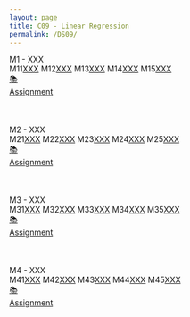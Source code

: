 ```yaml
---
layout: page
title: C09 - Linear Regression
permalink: /DS09/
---
```


<div class="block" style="grid-template-columns: 1fr 1fr;">
  <div class="btn text"><div class="btn name">M1 - XXX</div>
    <div class="row" style="grid-template-columns: 2fr 1fr;">
      <div class="row" style="grid-template-columns: 1fr 5fr;">
        <a class="btn box2">M11</a><a href="/01-MSDS/DS01/M11/" class="btn box1">XXX</a>
        <a class="btn box2">M12</a><a href="/01-MSDS/DS01/M12/" class="btn box1">XXX</a>
        <a class="btn box2">M13</a><a href="/01-MSDS/DS01/M13/" class="btn box1">XXX</a>
        <a class="btn box2">M14</a><a href="/01-MSDS/DS01/M14/" class="btn box1">XXX</a>
        <a class="btn box2">M15</a><a href="/01-MSDS/DS01/M15/" class="btn box1">XXX</a>
        <a class="btn empty">&nbsp;</a><a class="btn empty"></a>
      </div>
      <div class="row" style="grid-template-columns: 1fr;">
        <a href="//" class="btn box2">📚<br>Assignment</a>
        <a class="btn empty">&nbsp;<br>&nbsp;</a>
        <a class="btn empty">&nbsp;<br>&nbsp;</a>
        <a class="btn empty">&nbsp;<br>&nbsp;</a>
      </div>
    </div>
  </div>
  <div class="btn text"><div class="btn name">M2 - XXX</div>
    <div class="row" style="grid-template-columns: 2fr 1fr;">
      <div class="row" style="grid-template-columns: 1fr 5fr;">
        <a class="btn box2">M21</a><a href="/01-MSDS/DS01/M21/" class="btn box1">XXX</a>
        <a class="btn box2">M22</a><a href="/01-MSDS/DS01/M22/" class="btn box1">XXX</a>
        <a class="btn box2">M23</a><a href="/01-MSDS/DS01/M23/" class="btn box1">XXX</a>
        <a class="btn box2">M24</a><a href="/01-MSDS/DS01/M24/" class="btn box1">XXX</a>
        <a class="btn box2">M25</a><a href="/01-MSDS/DS01/M25/" class="btn box1">XXX</a>
        <a class="btn empty">&nbsp;</a><a class="btn empty"></a>
      </div>
      <div class="row" style="grid-template-columns: 1fr;">
        <a href="//" class="btn box2">📚<br>Assignment</a>
        <a class="btn empty">&nbsp;<br>&nbsp;</a>
        <a class="btn empty">&nbsp;<br>&nbsp;</a>
        <a class="btn empty">&nbsp;<br>&nbsp;</a>
      </div>
    </div>
  </div>
</div>

<div class="block" style="grid-template-columns: 1fr 1fr;">
  <div class="btn text"><div class="btn name">M3 - XXX</div>
    <div class="row" style="grid-template-columns: 2fr 1fr;">
      <div class="row" style="grid-template-columns: 1fr 5fr;">
        <a class="btn box2">M31</a><a href="/01-MSDS/DS01/M31/" class="btn box1">XXX</a>
        <a class="btn box2">M32</a><a href="/01-MSDS/DS01/M32/" class="btn box1">XXX</a>
        <a class="btn box2">M33</a><a href="/01-MSDS/DS01/M33/" class="btn box1">XXX</a>
        <a class="btn box2">M34</a><a href="/01-MSDS/DS01/M34/" class="btn box1">XXX</a>
        <a class="btn box2">M35</a><a href="/01-MSDS/DS01/M35/" class="btn box1">XXX</a>
        <a class="btn empty">&nbsp;</a><a class="btn empty"></a>
      </div>
      <div class="row" style="grid-template-columns: 1fr;">
        <a href="//" class="btn box2">📚<br>Assignment</a>
        <a class="btn empty">&nbsp;<br>&nbsp;</a>
        <a class="btn empty">&nbsp;<br>&nbsp;</a>
        <a class="btn empty">&nbsp;<br>&nbsp;</a>
      </div>
    </div>
  </div>
  <div class="btn text"><div class="btn name">M4 - XXX</div>
    <div class="row" style="grid-template-columns: 2fr 1fr;">
      <div class="row" style="grid-template-columns: 1fr 5fr;">
        <a class="btn box2">M41</a><a href="/01-MSDS/DS01/M41/" class="btn box1">XXX</a>
        <a class="btn box2">M42</a><a href="/01-MSDS/DS01/M42/" class="btn box1">XXX</a>
        <a class="btn box2">M43</a><a href="/01-MSDS/DS01/M43/" class="btn box1">XXX</a>
        <a class="btn box2">M44</a><a href="/01-MSDS/DS01/M44/" class="btn box1">XXX</a>
        <a class="btn box2">M45</a><a href="/01-MSDS/DS01/M45/" class="btn box1">XXX</a>
        <a class="btn empty">&nbsp;</a><a class="btn empty"></a>
      </div>
      <div class="row" style="grid-template-columns: 1fr;">
        <a href="//" class="btn box2">📚<br>Assignment</a>
        <a class="btn empty">&nbsp;<br>&nbsp;</a>
        <a class="btn empty">&nbsp;<br>&nbsp;</a>
        <a class="btn empty">&nbsp;<br>&nbsp;</a>
      </div>
    </div>
  </div>
</div>
